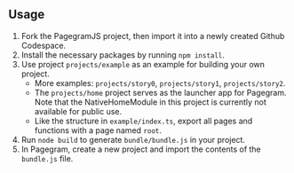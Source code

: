 ## Usage

1. Fork the PagegramJS project, then import it into a newly created Github Codespace.
2. Install the necessary packages by running `npm install`.
3. Use project `projects/example` as an example for building your own project.
   - More examples: `projects/story0`, `projects/story1`, `projects/story2`.
   - The `projects/home` project serves as the launcher app for Pagegram. Note that the NativeHomeModule in this project is currently not available for public use.
   - Like the structure in `example/index.ts`, export all pages and functions with a page named `root`.
5. Run `node build` to generate `bundle/bundle.js` in your project.
6. In Pagegram, create a new project and import the contents of the `bundle.js` file.
